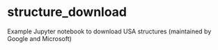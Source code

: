 # structure_download
Example Jupyter notebook to download USA structures (maintained by Google and Microsoft)
